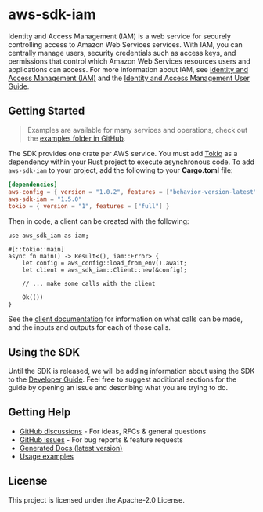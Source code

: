 # aws-sdk-iam

Identity and Access Management (IAM) is a web service for securely controlling access to Amazon Web Services services. With IAM, you can centrally manage users, security credentials such as access keys, and permissions that control which Amazon Web Services resources users and applications can access. For more information about IAM, see [Identity and Access Management (IAM)](http://aws.amazon.com/iam/) and the [Identity and Access Management User Guide](https://docs.aws.amazon.com/IAM/latest/UserGuide/).

## Getting Started

> Examples are available for many services and operations, check out the
> [examples folder in GitHub](https://github.com/awslabs/aws-sdk-rust/tree/main/examples).

The SDK provides one crate per AWS service. You must add [Tokio](https://crates.io/crates/tokio)
as a dependency within your Rust project to execute asynchronous code. To add `aws-sdk-iam` to
your project, add the following to your **Cargo.toml** file:

```toml
[dependencies]
aws-config = { version = "1.0.2", features = ["behavior-version-latest"] }
aws-sdk-iam = "1.5.0"
tokio = { version = "1", features = ["full"] }
```

Then in code, a client can be created with the following:

```rust,no_run
use aws_sdk_iam as iam;

#[::tokio::main]
async fn main() -> Result<(), iam::Error> {
    let config = aws_config::load_from_env().await;
    let client = aws_sdk_iam::Client::new(&config);

    // ... make some calls with the client

    Ok(())
}
```

See the [client documentation](https://docs.rs/aws-sdk-iam/latest/aws_sdk_iam/client/struct.Client.html)
for information on what calls can be made, and the inputs and outputs for each of those calls.

## Using the SDK

Until the SDK is released, we will be adding information about using the SDK to the
[Developer Guide](https://docs.aws.amazon.com/sdk-for-rust/latest/dg/welcome.html). Feel free to suggest
additional sections for the guide by opening an issue and describing what you are trying to do.

## Getting Help

* [GitHub discussions](https://github.com/awslabs/aws-sdk-rust/discussions) - For ideas, RFCs & general questions
* [GitHub issues](https://github.com/awslabs/aws-sdk-rust/issues/new/choose) - For bug reports & feature requests
* [Generated Docs (latest version)](https://awslabs.github.io/aws-sdk-rust/)
* [Usage examples](https://github.com/awslabs/aws-sdk-rust/tree/main/examples)

## License

This project is licensed under the Apache-2.0 License.


